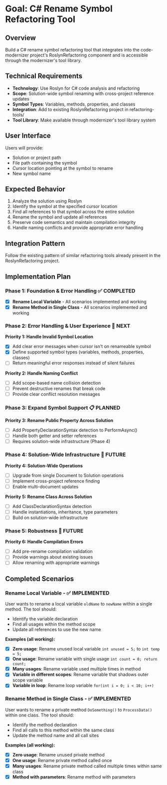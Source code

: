 # Goal: C# Rename Symbol Refactoring Tool

## Overview
Build a C# rename symbol refactoring tool that integrates into the code-modernizer project's RoslynRefactoring component and is accessible through the modernizer's tool library.

## Technical Requirements
- **Technology**: Use Roslyn for C# code analysis and refactoring
- **Scope**: Solution-wide symbol renaming with cross-project reference updates
- **Symbol Types**: Variables, methods, properties, and classes
- **Integration**: Add to existing RoslynRefactoring project in refactoring-tools/
- **Tool Library**: Make available through modernizer's tool library system

## User Interface
Users will provide:
- Solution or project path
- File path containing the symbol
- Cursor location pointing at the symbol to rename
- New symbol name

## Expected Behavior
1. Analyze the solution using Roslyn
2. Identify the symbol at the specified cursor location
3. Find all references to that symbol across the entire solution
4. Rename the symbol and update all references
5. Preserve code semantics and maintain compilation integrity
6. Handle naming conflicts and provide appropriate error handling

## Integration Pattern
Follow the existing pattern of similar refactoring tools already present in the RoslynRefactoring project.

## Implementation Plan

### Phase 1: Foundation & Error Handling ✅ COMPLETED
- [x] **Rename Local Variable** - All scenarios implemented and working
- [x] **Rename Method in Single Class** - All scenarios implemented and working

### Phase 2: Error Handling & User Experience 🚧 NEXT
**Priority 1: Handle Invalid Symbol Location**
- [x] Add clear error messages when cursor isn't on renameable symbol
- [x] Define supported symbol types (variables, methods, properties, classes)
- [ ] Return meaningful error responses instead of silent failures

**Priority 2: Handle Naming Conflict**
- [ ] Add scope-based name collision detection
- [ ] Prevent destructive renames that break code
- [ ] Provide clear conflict resolution messages

### Phase 3: Expand Symbol Support 📋 PLANNED
**Priority 3: Rename Public Property Across Solution**
- [ ] Add PropertyDeclarationSyntax detection to PerformAsync()
- [ ] Handle both getter and setter references
- [ ] Requires solution-wide infrastructure (Phase 4)

### Phase 4: Solution-Wide Infrastructure 🔮 FUTURE
**Priority 4: Solution-Wide Operations**
- [ ] Upgrade from single Document to Solution operations
- [ ] Implement cross-project reference finding
- [ ] Enable multi-document updates

**Priority 5: Rename Class Across Solution**
- [ ] Add ClassDeclarationSyntax detection
- [ ] Handle instantiations, inheritance, type parameters
- [ ] Build on solution-wide infrastructure

### Phase 5: Robustness 🔮 FUTURE
**Priority 6: Handle Compilation Errors**
- [ ] Add pre-rename compilation validation
- [ ] Provide warnings about existing issues
- [ ] Allow renaming with appropriate warnings

## Completed Scenarios

### Rename Local Variable - ✅ IMPLEMENTED
User wants to rename a local variable `oldName` to `newName` within a single method. The tool should:
- Identify the variable declaration
- Find all usages within the method scope
- Update all references to use the new name

**Examples (all working):**
- [x] **Zero usage**: Rename unused local variable `int unused = 5;` to `int temp = 5;`
- [x] **One usage**: Rename variable with single usage `int count = 0; return count;`
- [x] **Many usages**: Rename variable used multiple times in method
- [x] **Variable in different scopes**: Rename variable that shadows outer scope variable
- [x] **Variable in loop**: Rename loop variable `for(int i = 0; i < 10; i++)`

### Rename Method in Single Class - ✅ IMPLEMENTED
User wants to rename a private method `DoSomething()` to `ProcessData()` within one class. The tool should:
- Identify the method declaration
- Find all calls to this method within the same class
- Update the method name and all call sites

**Examples (all working):**
- [x] **Zero usage**: Rename unused private method
- [x] **One usage**: Rename private method called once
- [x] **Many usages**: Rename private method called multiple times within same class
- [x] **Method with parameters**: Rename method with parameters